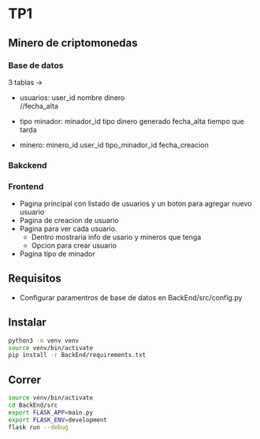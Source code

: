 # TP1

## Minero de criptomonedas
### Base de datos
3 tablas -> 
- usuarios:
  user_id
  nombre
  dinero   
  //fecha_alta

- tipo minador:
  minador_id
  tipo
  dinero generado
  fecha_alta
  tiempo que tarda
  
- minero:
  minero_id
  user_id
  tipo_minador_id
  fecha_creacion
### Bakckend
  

### Frontend
- Pagina principal con listado de usuarios y un boton para agregar nuevo usuario
- Pagina de creacion de usuario
- Pagina para ver cada usuario.
  * Dentro mostraria info de usario y mineros que tenga
  * Opcion para crear usuario
- Pagina tipo de minador


## Requisitos
- Configurar paramentros de base de datos en BackEnd/src/config.py

## Instalar
```bash
python3 -m venv venv
source venv/bin/activate
pip install -r BackEnd/requirements.txt
```

## Correr
```bash
source venv/bin/activate
cd BackEnd/src
export FLASK_APP=main.py
export FLASK_ENV=development
flask run --debug
```
